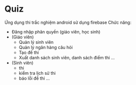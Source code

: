 # Quiz
Ứng dụng thi trắc nghiệm android sử dụng firebase
Chức năng:
- Đăng nhập phân quyền (giáo viên, học sinh)
- (Giáo viên)
  - Quản lý sinh viên
  - Quản lý ngân hàng câu hỏi
  - Tạo đề thi
  - Xuất danh sách sinh viên, danh sách điểm thi
...
- (Sinh viên)
  - thi
  - kiểm tra lịch sử thi
  - báo lỗi đề thi
...
